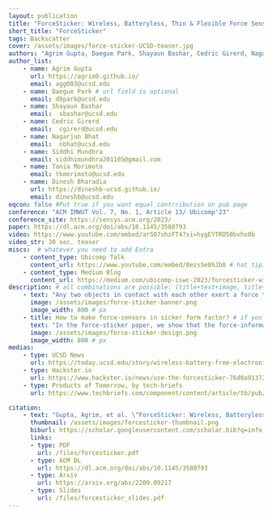 ```yaml
---
layout: publication
title: "ForceSticker: Wireless, Batteryless, Thin & Flexible Force Sensors"
short_title: "ForceSticker"
tags: Backscatter
cover: /assets/images/force-sticker-UCSD-teaser.jpg
authors: "Agrim Gupta, Daegue Park, Shayaun Bashar, Cedric Girerd, Nagarjun Bhat, Siddhi Mundhra, Tania Morimoto, Dinesh Bharadia" # needed for publist.html
author_list:
    - name: Agrim Gupta
      url: https://agrim9.github.io/
      email: agg003@ucsd.edu
    - name: Daegue Park # url field is optional
      email: d8park@ucsd.edu
    - name: Shayaun Bashar
      email:  sbashar@ucsd.edu
    - name: Cedric Girerd
      email:  cgirerd@ucsd.edu
    - name: Nagarjun Bhat
      email:  nbhat@ucsd.edu
    - name: Siddhi Mundhra
      email: siddhimundhra201105@gmail.com
    - name: Tania Morimoto
      email: tkmorimoto@ucsd.edu
    - name: Dinesh Bharadia
      url: https://dineshb-ucsd.github.io/
      email: dineshb@ucsd.edu
eqcon: false #Put true if you want equal contrribution on pub page
conference: "ACM IMWUT Vol. 7, No. 1, Article 13/ Ubicomp'23"
conference_site: https://sensys.acm.org/2023/
paper: https://dl.acm.org/doi/abs/10.1145/3580793
video: https://www.youtube.com/embed/arSO7shzFT4?si=hygEYTRO50bvhs0b
video_str: 30 sec. teaser
miscs:  # whatever you need to add Extra
    - content_type: Ubicomp Talk
      content_url: https://www.youtube.com/embed/0ezsSe8hJb8 # hat tip: do not use tabs for idnentation, yaml doesnt support it
    - content_type: Medium Blog
      content_url: https://medium.com/ubicomp-iswc-2023/forcesticker-wireless-batteryless-thin-flexible-force-sensors-796294399c91
description: # all combinations are possible: (title+text+image, title+image, text+image etc), things will be populated in orders
    - text: "Any two objects in contact with each other exert a force that could be simply due to gravity or mechanical contact, such as any ubiquitous object exerting weight on a platform or the contact between two bones at our knee joints. The most ideal way of capturing these contact forces is to have a flexible force sensor which can conform well to the contact surface. Further, the sensor should be thin enough to not affect the contact physics between the two objects. The two hindrances to achieve this thin form-factor are batteries, and wires."
      image: /assets/images/force-sticker-banner.png
      image_width: 800 # px
    - title: How to make force-sensors in sicker form factor? # if you want a title to precede the text
      text: "In the force-sticker paper, we show that the force-information can be piggybacked over existing RFIDs, with no additional power and requirement of any interfacing electronics, by simply interfacing a force sensitive capacitor to the RFID. Hence, the designed force-stickers consist of a thin parallel-plate capacitor, smaller than a rice grain that deforms under applied force, and is interfaced in between the RFID squiggly antenna and the RFID IC. But, how does the force-information from the capacitor get communicated via the RFID IC, without requiring any more electronics and power? The secret sauce lies in the capacitor-design, choosing the correct polymer and correct dimensions! For more technical details, please read our paper."
      image: /assets/images/force-sticker-design.png
      image_width: 800 # px
medias:
    - type: UCSD News
      url: https://today.ucsd.edu/story/wireless-battery-free-electronic-stickers-gauge-forces-between-touching-objects
    - type: Hackster.io
      url: https://www.hackster.io/news/use-the-forcesticker-76d0a9137262
    - type: Products of Tomorrow, by tech-briefs
      url: https://www.techbriefs.com/component/content/article/tb/pub/features/articles/49613

citation:
    - text: "Gupta, Agrim, et al. \"ForceSticker: Wireless, Batteryless, Thin & Flexible Force Sensors.\" Proceedings of the ACM on Interactive, Mobile, Wearable and Ubiquitous Technologies 7.1 (2023): 1-32."
      thumbnail: /assets/images/forcesticker-thumbnail.png
      biburl: https://scholar.googleusercontent.com/scholar.bib?q=info:o4ulmKee5wcJ:scholar.google.com/&output=citation&scisdr=ClHclFS-EMyT3t1p2jg:AFWwaeYAAAAAZXZvwjiiWM2-1yo2JI5oEX12188&scisig=AFWwaeYAAAAAZXZvwloBuOLejRa0eQrZwxVRXEI&scisf=4&ct=citation&cd=-1&hl=en
      links:
      - type: PDF
        url: /files/forcesticker.pdf
      - type: ACM DL
        url: https://dl.acm.org/doi/abs/10.1145/3580793
      - type: Arxiv
        url: https://arxiv.org/abs/2209.09217
      - type: Slides
        url: /files/forcesticker_slides.pdf
---
```



